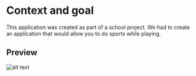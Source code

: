 # Context and goal

This application was created as part of a school project. We had to create an application that would allow you to do sports while playing.

## Preview

![alt text](https://zupimages.net/up/21/45/mu8r.png)